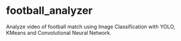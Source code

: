 # football_analyzer
Analyze video of football match using Image Classification with YOLO, KMeans and Convolutional Neural Network.
